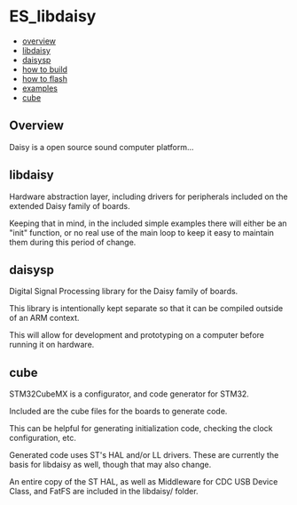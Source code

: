 

# ES_libdaisy
- [overview](#overview)
- [libdaisy](#libdaisy)
- [daisysp](#daisysp)
- [how to build](https://github.com/andrewikenberry/ES_libdaisy/wiki/How-To-Build)
- [how to flash](https://github.com/andrewikenberry/ES_libdaisy/wiki/How-To-Flash)
- [examples](https://github.com/andrewikenberry/ES_libdaisy/tree/master/examples)
- [cube](#cube)

## Overview

Daisy is a open source sound computer platform...

## libdaisy

Hardware abstraction layer, including drivers for peripherals included on the extended Daisy family of boards.

Keeping that in mind, in the included simple examples there will either be an "init" function, or no real use of the main loop to keep it easy to maintain them during this period of change.

## daisysp

Digital Signal Processing library for the Daisy family of boards.

This library is intentionally kept separate so that it can be compiled outside of an ARM context. 

This will allow for development and prototyping on a computer before running it on hardware.

## cube

STM32CubeMX is a configurator, and code generator for STM32.

Included are the cube files for the boards to generate code.

This can be helpful for generating initialization code, checking the clock configuration, etc. 

Generated code uses ST's HAL and/or LL drivers. These are currently the basis for libdaisy as well, though that may also change.

An entire copy of the ST HAL, as well as Middleware for CDC USB Device Class, and FatFS are included in the libdaisy/ folder.
